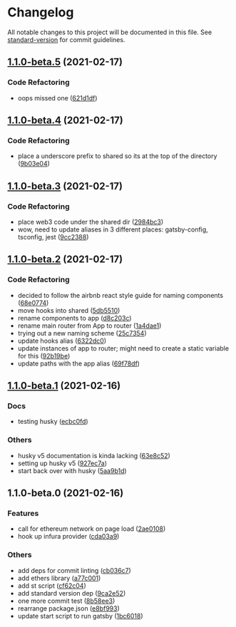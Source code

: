 # Changelog

All notable changes to this project will be documented in this file. See [standard-version](https://github.com/conventional-changelog/standard-version) for commit guidelines.

## [1.1.0-beta.5](https://github.com/gatsbyjs/gatsby-starter-default/compare/v1.1.0-beta.4...v1.1.0-beta.5) (2021-02-17)


### Code Refactoring

* oops missed one ([621d1df](https://github.com/gatsbyjs/gatsby-starter-default/commit/621d1df2a7edb513725098d92b34efb2a6989129))

## [1.1.0-beta.4](https://github.com/gatsbyjs/gatsby-starter-default/compare/v1.1.0-beta.3...v1.1.0-beta.4) (2021-02-17)


### Code Refactoring

* place a underscore prefix to shared so its at the top of the directory ([9b03e04](https://github.com/gatsbyjs/gatsby-starter-default/commit/9b03e042a003ac4aadc245388c478ffc68648393))

## [1.1.0-beta.3](https://github.com/gatsbyjs/gatsby-starter-default/compare/v1.1.0-beta.2...v1.1.0-beta.3) (2021-02-17)


### Code Refactoring

* place web3 code under the shared dir ([2984bc3](https://github.com/gatsbyjs/gatsby-starter-default/commit/2984bc36485037514e89bbf7668e69e5fdfc450d))
* wow, need to update aliases in 3 different places: gatsby-config, tsconfig, jest ([9cc2388](https://github.com/gatsbyjs/gatsby-starter-default/commit/9cc2388c6701cb8d62be9413a7ec9f0ca9d95090))

## [1.1.0-beta.2](https://github.com/gatsbyjs/gatsby-starter-default/compare/v1.1.0-beta.1...v1.1.0-beta.2) (2021-02-17)


### Code Refactoring

* decided to follow the airbnb react style guide for naming components ([68e0774](https://github.com/gatsbyjs/gatsby-starter-default/commit/68e0774cdd67967d0590f036994441d9dba45f36))
* move hooks into shared ([5db5510](https://github.com/gatsbyjs/gatsby-starter-default/commit/5db5510eba7104e139c37c2fd04b7bee1e62e9f8))
* rename components to app ([d8c203c](https://github.com/gatsbyjs/gatsby-starter-default/commit/d8c203cb45e767a2a5910d2bf4ab0f5a54d6ee97))
* rename main router from App to router ([1a4dae1](https://github.com/gatsbyjs/gatsby-starter-default/commit/1a4dae10b14f4a5d1b49e8e409b8f4622d68b712))
* trying out a new naming scheme ([25c7354](https://github.com/gatsbyjs/gatsby-starter-default/commit/25c73546de04814ce4a85bfde35537ac68986723))
* update hooks alias ([6322dc0](https://github.com/gatsbyjs/gatsby-starter-default/commit/6322dc056ebc9b562f77230ae2af654b9c3b65a5))
* update instances of app to router; might need to create a static variable for this ([92b19be](https://github.com/gatsbyjs/gatsby-starter-default/commit/92b19be11bf9a1a3e39fc3d6d5c0afcc76a02940))
* update paths with the app alias ([69f78df](https://github.com/gatsbyjs/gatsby-starter-default/commit/69f78df510dee5a738b2c5a6ae97c59e68f06933))

## [1.1.0-beta.1](https://github.com/gatsbyjs/gatsby-starter-default/compare/v1.1.0-beta.0...v1.1.0-beta.1) (2021-02-16)


### Docs

* testing husky ([ecbc0fd](https://github.com/gatsbyjs/gatsby-starter-default/commit/ecbc0fd2db0d5aad9d1fac9efb323d5c353abd89))


### Others

* husky v5 documentation is kinda lacking ([63e8c52](https://github.com/gatsbyjs/gatsby-starter-default/commit/63e8c5211b0856c0fdb1ced915da58ba1ad73451))
* setting up husky v5 ([927ec7a](https://github.com/gatsbyjs/gatsby-starter-default/commit/927ec7a78f2620f82940da239a4ceeabb38ad05e))
* start back over with husky ([5aa9b1d](https://github.com/gatsbyjs/gatsby-starter-default/commit/5aa9b1dbca97fc4e67ffc5818465a41b9e24d581))

## 1.1.0-beta.0 (2021-02-16)


### Features

* call for ethereum network on page load ([2ae0108](https://github.com/gatsbyjs/gatsby-starter-default/commit/2ae010878f60b6b3aa5f21bac69e52913554d2ac))
* hook up infura provider ([cda03a9](https://github.com/gatsbyjs/gatsby-starter-default/commit/cda03a9de61f7f7b9c67d43c2020a3de0cbad9e1))


### Others

* add deps for commit linting ([cb036c7](https://github.com/gatsbyjs/gatsby-starter-default/commit/cb036c73ccc27dfba1247616b6c93f99c2d897d2))
* add ethers library ([a77c001](https://github.com/gatsbyjs/gatsby-starter-default/commit/a77c001a773b6fc7911e475332a983665cd96dbd))
* add st script ([cf62c04](https://github.com/gatsbyjs/gatsby-starter-default/commit/cf62c0470385fcd9cd2b11142e6c29cb6da1aa3a))
* add standard version dep ([9ca2e52](https://github.com/gatsbyjs/gatsby-starter-default/commit/9ca2e52e2b2d917b8cb16644b4068b31e1ea1817))
* one more commit test ([8b58ee3](https://github.com/gatsbyjs/gatsby-starter-default/commit/8b58ee3f0228ad223a8c8860b9fa149f05232141))
* rearrange package.json ([e8bf993](https://github.com/gatsbyjs/gatsby-starter-default/commit/e8bf99390b9a07496148c00b22f3233cd4f2d0df))
* update start script to run gatsby ([1bc6018](https://github.com/gatsbyjs/gatsby-starter-default/commit/1bc60185720714ee4b1c54ab23a0d363ad1b44b6))
